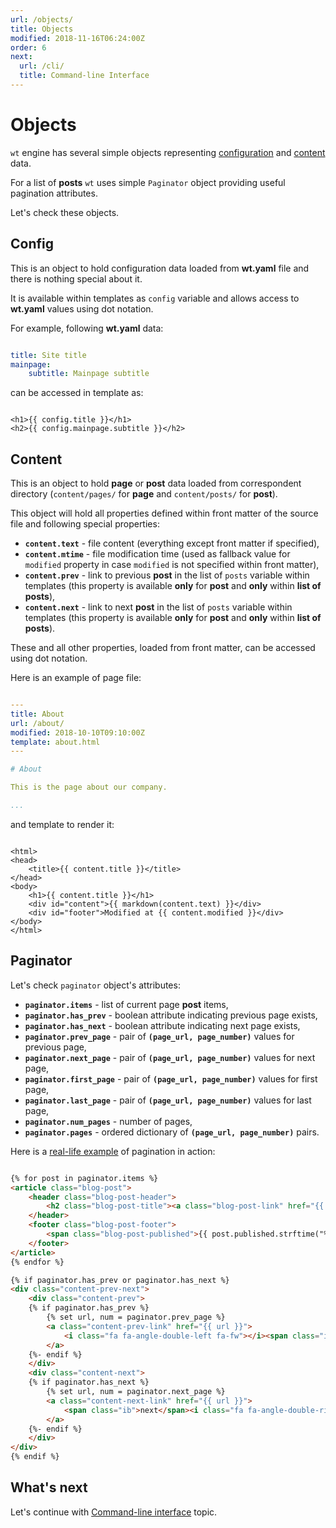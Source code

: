 ```yaml
---
url: /objects/
title: Objects
modified: 2018-11-16T06:24:00Z
order: 6
next:
  url: /cli/
  title: Command-line Interface
---
```


# Objects

`wt` engine has several simple objects representing
[configuration][wt-configuration] and [content][wt-content] data.

For a list of **posts** `wt` uses simple `Paginator` object providing useful
pagination attributes.

Let's check these objects.


## Config

This is an object to hold configuration data loaded from **wt.yaml** file and
there is nothing special about it.

It is available within templates as `config` variable and allows access to
**wt.yaml** values using dot notation.

For example, following **wt.yaml** data:

```yaml

title: Site title
mainpage:
    subtitle: Mainpage subtitle

```
can be accessed in template as:

```jinja

<h1>{{ config.title }}</h1>
<h2>{{ config.mainpage.subtitle }}</h2>

```


## Content

This is an object to hold **page** or **post** data loaded from correspondent
directory (`content/pages/` for **page** and `content/posts/` for **post**).

This object will hold all properties defined within front matter of the source
file and following special properties:

- **`content.text`** - file content (everything except front matter if specified),
- **`content.mtime`** - file modification time (used as fallback value for `modified`
    property in case `modified` is not specified within front matter),
- **`content.prev`** - link to previous **post** in the list of `posts` variable within
    templates (this property is available **only** for **post** and **only**
    within **list of posts**),
- **`content.next`** - link to next **post** in the list of `posts` variable within
    templates (this property is available **only** for **post** and **only**
    within **list of posts**).

These and all other properties, loaded from front matter, can be accessed using
dot notation.

Here is an example of page file:

```yaml

---
title: About
url: /about/
modified: 2018-10-10T09:10:00Z
template: about.html
---

# About

This is the page about our company.

...

```

and template to render it:

```jinja

<html>
<head>
    <title>{{ content.title }}</title>
</head>
<body>
    <h1>{{ content.title }}</h1>
    <div id="content">{{ markdown(content.text) }}</div>
    <div id="footer">Modified at {{ content.modified }}</div>
</body>
</html>

```


## Paginator

Let's check `paginator` object's attributes:

- **`paginator.items`** - list of current page **post** items,
- **`paginator.has_prev`** - boolean attribute indicating previous page exists,
- **`paginator.has_next`** - boolean attribute indicating next page exists,
- **`paginator.prev_page`** - pair of **`(page_url, page_number)`** values for
  previous page,
- **`paginator.next_page`** - pair of **`(page_url, page_number)`** values for
  next page,
- **`paginator.first_page`** - pair of **`(page_url, page_number)`** values for
  first page,
- **`paginator.last_page`** - pair of **`(page_url, page_number)`** values for
  last page,
- **`paginator.num_pages`** - number of pages,
- **`paginator.pages`** - ordered dictionary of **`(page_url, page_number)`**
  pairs.

Here is a [real-life example][wt-pagination-example] of pagination in action:

```html

{% for post in paginator.items %}
<article class="blog-post">
    <header class="blog-post-header">
        <h2 class="blog-post-title"><a class="blog-post-link" href="{{ post.url }}" title="{{ post.title }}">{{ post.title }}</a></h2>
    </header>
    <footer class="blog-post-footer">
        <span class="blog-post-published">{{ post.published.strftime("%A, %d %B %Y") if post.published else post.modified.strftime("%A, %d %B %Y") }}</span>
    </footer>
</article>
{% endfor %}

{% if paginator.has_prev or paginator.has_next %}
<div class="content-prev-next">
    <div class="content-prev">
    {% if paginator.has_prev %}
        {% set url, num = paginator.prev_page %}
        <a class="content-prev-link" href="{{ url }}">
            <i class="fa fa-angle-double-left fa-fw"></i><span class="ib">previous</span>
        </a>
    {%- endif %}
    </div>
    <div class="content-next">
    {% if paginator.has_next %}
        {% set url, num = paginator.next_page %}
        <a class="content-next-link" href="{{ url }}">
            <span class="ib">next</span><i class="fa fa-angle-double-right fa-fw"></i>
        </a>
    {%- endif %}
    </div>
</div>
{% endif %}

```


## What's next

Let's continue with [Command-line interface][wt-cli] topic.

[wt-pagination-example]: https://github.com/ysegorov/blog/blob/master/templates/mainpage.html#L19-L49
[wt-configuration]: /configuration/
[wt-content]: /content/
[wt-cli]: /cli/
